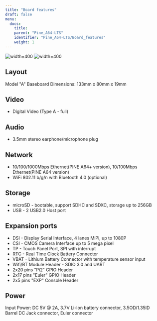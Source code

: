```yaml
---
title: "Board features"
draft: false
menu:
  docs:
    title:
    parent: "Pine_A64-LTS"
    identifier: "Pine_A64-LTS/Board_features"
    weight: 1
---
```


![width=400](/documentation/images/PINEA64_LTS_board_front.jpg)
![width=400](/documentation/images/PINEA64_LTS_board_back.jpg)

## Layout

Model "A" Baseboard Dimensions: 133mm x 80mm x 19mm

## Video

* Digital Video (Type A - full)

## Audio

* 3.5mm stereo earphone/microphone plug

## Network

* 10/100/1000Mbps Ethernet(PINE A64+ version), 10/100Mbps Ethernet(PINE A64 version)
* WiFi 802.11 b/g/n with Bluetooth 4.0 (optional)

## Storage

* microSD - bootable, support SDHC and SDXC, storage up to 256GB
* USB -	2 USB2.0 Host port

## Expansion ports

* DSI - Display Serial Interface, 4 lanes MiPi, up to 1080P
* CSI - CMOS Camera Interface up to 5 mega pixel
* TP - Touch Panel Port, SPI with interrupt
* RTC - Real Time Clock Battery Connector
* VBAT - Lithium Battery Connector with temperature sensor input
* Wifi/BT Module Header - SDIO 3.0 and UART
* 2x20 pins "Pi2" GPIO Header
* 2x17 pins "Euler" GPIO Header
* 2x5 pins "EXP" Console Header

## Power

Input Power: DC 5V @ 2A, 3.7V Li-Ion battery connector, 3.5OD/1.35ID Barrel DC Jack connector, Euler connector
